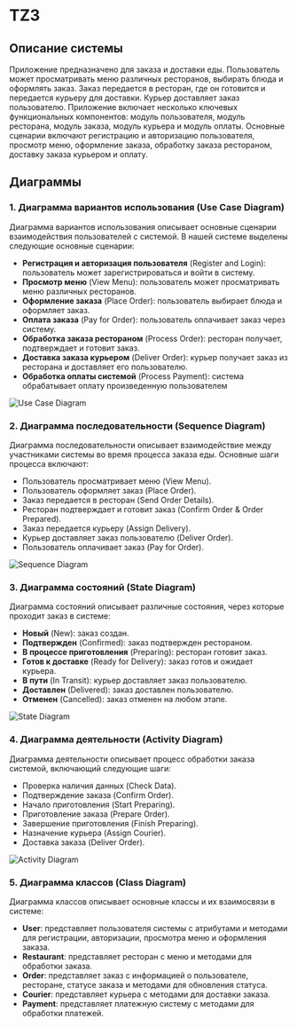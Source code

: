# TZ3

## Описание системы

Приложение предназначено для заказа и доставки еды. Пользователь может просматривать меню различных ресторанов, выбирать блюда и оформлять заказ. Заказ передается в ресторан, где он готовится и передается курьеру для доставки. Курьер доставляет заказ пользователю. Приложение включает несколько ключевых функциональных компонентов: модуль пользователя, модуль ресторана, модуль заказа, модуль курьера и модуль оплаты. Основные сценарии включают регистрацию и авторизацию пользователя, просмотр меню, оформление заказа, обработку заказа рестораном, доставку заказа курьером и оплату.

## Диаграммы

### 1. Диаграмма вариантов использования (Use Case Diagram)

Диаграмма вариантов использования описывает основные сценарии взаимодействия пользователей с системой. В нашей системе выделены следующие основные сценарии:
- **Регистрация и авторизация пользователя** (Register and Login): пользователь может зарегистрироваться и войти в систему.
- **Просмотр меню** (View Menu): пользователь может просматривать меню различных ресторанов.
- **Оформление заказа** (Place Order): пользователь выбирает блюда и оформляет заказ.
- **Оплата заказа** (Pay for Order): пользователь оплачивает заказ через систему.
- **Обработка заказа рестораном** (Process Order): ресторан получает, подтверждает и готовит заказ.
- **Доставка заказа курьером** (Deliver Order): курьер получает заказ из ресторана и доставляет его пользователю.
- **Обработка оплаты системой** (Process Payment): система обрабатывает оплату произведенную пользователем

![Use Case Diagram](https://github.com/psycndr/TZ3/assets/102012523/fcf7ce3d-3b23-4e55-a077-8dd771b9e952)

### 2. Диаграмма последовательности (Sequence Diagram)

Диаграмма последовательности описывает взаимодействие между участниками системы во время процесса заказа еды. Основные шаги процесса включают:
- Пользователь просматривает меню (View Menu).
- Пользователь оформляет заказ (Place Order).
- Заказ передается в ресторан (Send Order Details).
- Ресторан подтверждает и готовит заказ (Confirm Order & Order Prepared).
- Заказ передается курьеру (Assign Delivery).
- Курьер доставляет заказ пользователю (Deliver Order).
- Пользователь оплачивает заказ (Pay for Order).

![Sequence Diagram](https://github.com/psycndr/TZ3/assets/102012523/8856f7c9-8336-486b-b411-d11022a00cdd)

### 3. Диаграмма состояний (State Diagram)

Диаграмма состояний описывает различные состояния, через которые проходит заказ в системе:
- **Новый** (New): заказ создан.
- **Подтвержден** (Confirmed): заказ подтвержден рестораном.
- **В процессе приготовления** (Preparing): ресторан готовит заказ.
- **Готов к доставке** (Ready for Delivery): заказ готов и ожидает курьера.
- **В пути** (In Transit): курьер доставляет заказ пользователю.
- **Доставлен** (Delivered): заказ доставлен пользователю.
- **Отменен** (Cancelled): заказ отменен на любом этапе.

![State Diagram](https://github.com/psycndr/TZ3/assets/102012523/766ebb21-78d5-4d17-b02e-04370a45fd41)

### 4. Диаграмма деятельности (Activity Diagram)

Диаграмма деятельности описывает процесс обработки заказа системой, включающий следующие шаги:
- Проверка наличия данных (Check Data).
- Подтверждение заказа (Confirm Order).
- Начало приготовления (Start Preparing).
- Приготовление заказа (Prepare Order).
- Завершение приготовления (Finish Preparing).
- Назначение курьера (Assign Courier).
- Доставка заказа (Deliver Order).

![Activity Diagram](https://github.com/psycndr/TZ3/assets/102012523/1979cf78-8bfe-4910-a646-a21274c401f4)

### 5. Диаграмма классов (Class Diagram)

Диаграмма классов описывает основные классы и их взаимосвязи в системе:
- **User**: представляет пользователя системы с атрибутами и методами для регистрации, авторизации, просмотра меню и оформления заказа.
- **Restaurant**: представляет ресторан с меню и методами для обработки заказа.
- **Order**: представляет заказ с информацией о пользователе, ресторане, статусе заказа и методами для обновления статуса.
- **Courier**: представляет курьера с методами для доставки заказа.
- **Payment**: представляет платежную систему с методами для обработки платежей.
